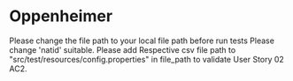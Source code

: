 # Oppenheimer

Please change the file path to your local file path before run tests
Please change 'natid' suitable.
Please add Respective csv file path to "src/test/resources/config.properties" in file_path to validate User Story 02 AC2.
